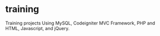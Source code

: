 # training
Training projects Using MySQL, Codeigniter MVC Framework, PHP and HTML, Javascript, and jQuery.

